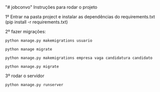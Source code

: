"# jobconvo" 
Instruções para rodar o projeto


1º Entrar na pasta project e instalar as dependências do requirements.txt (pip install -r requirements.txt)

2º fazer migrações:

	python manage.py makemigrations usuario

	python manage migrate

	python manage.py makemigrations empresa vaga candidatura candidato

	python manage.py migrate


3º rodar o servidor

	python manage.py runserver

